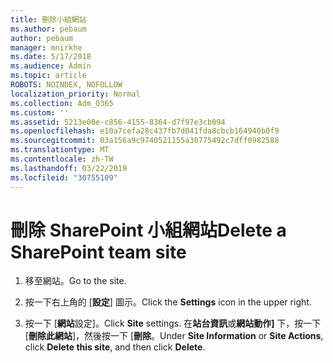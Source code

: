 ```yaml
---
title: 刪除小組網站
ms.author: pebaum
author: pebaum
manager: mnirkhe
ms.date: 5/17/2018
ms.audience: Admin
ms.topic: article
ROBOTS: NOINDEX, NOFOLLOW
localization_priority: Normal
ms.collection: Adm_O365
ms.custom: ''
ms.assetid: 5213e00e-c856-4155-8364-d7f97e3cb094
ms.openlocfilehash: e10a7cefa28c437fb7d041fda8cbcb164940b0f9
ms.sourcegitcommit: 03a156a9c9740521155a30775492c7dff0982588
ms.translationtype: MT
ms.contentlocale: zh-TW
ms.lasthandoff: 03/22/2019
ms.locfileid: "30755109"
---
```

# <a name="delete-a-sharepoint-team-site"></a><span data-ttu-id="0e1d5-102">刪除 SharePoint 小組網站</span><span class="sxs-lookup"><span data-stu-id="0e1d5-102">Delete a SharePoint team site</span></span>

1. <span data-ttu-id="0e1d5-103">移至網站。</span><span class="sxs-lookup"><span data-stu-id="0e1d5-103">Go to the site.</span></span>
    
2. <span data-ttu-id="0e1d5-104">按一下右上角的 [**設定**] 圖示。</span><span class="sxs-lookup"><span data-stu-id="0e1d5-104">Click the **Settings** icon in the upper right.</span></span> 
    
3. <span data-ttu-id="0e1d5-105">按一下 [**網站**設定]。</span><span class="sxs-lookup"><span data-stu-id="0e1d5-105">Click **Site** settings.</span></span> <span data-ttu-id="0e1d5-106">在**站台資訊**或**網站動作]** 下，按一下 [**刪除此網站**]，然後按一下 [**刪除**。</span><span class="sxs-lookup"><span data-stu-id="0e1d5-106">Under **Site Information** or **Site Actions**, click **Delete this site**, and then click **Delete**.</span></span>
    

